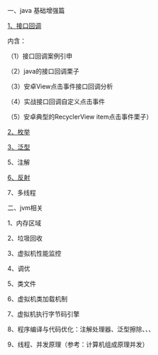 一、java 基础增强篇

[1、接口回调](https://blog.csdn.net/qq_38350635/article/details/88233916)

内含：

（1）接口回调案例引申

（2）java的接口回调栗子

（3）安卓View点击事件接口回调分析

（4）实战接口回调自定义点击事件

（5）安卓典型的RecyclerView item点击事件栗子）

[2、枚举](https://blog.csdn.net/qq_38350635/article/details/96860995)

[3、泛型](https://blog.csdn.net/qq_38350635/article/details/96610916)

5、注解

[6、反射](https://blog.csdn.net/qq_38350635/article/details/99191055)

7、多线程

二、jvm相关

1、内存区域

2、垃圾回收

3、虚拟机性能监控

4、调优

5、类文件

6、虚拟机类加载机制

7、虚拟机执行字节码引擎

8、程序编译与代码优化：注解处理器、泛型擦除、、、

9、线程、并发原理（参考：计算机组成原理并发）

